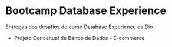 # Bootcamp Database Experience
Entregas dos desafios do curso Database Experience da Dio

* Projeto Conceitual de Banco de Dados - E-commerce
